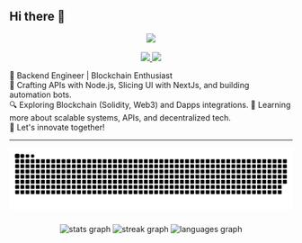 ## Hi there 👋

<div align="center">
  <img height="200" src="https://i.imgur.com/4ASafy0.png"  />
  <p align="center"> 
  <a href="https://zhen.lat">
  <img src="https://img.shields.io/badge/My_Portfolio-0A0A0A?style=flat&logo=dev.to&logoColor=white"/>
</a>
    <a href="https://linkedin.com/in/danikurniawannn/">
  <img src="https://img.shields.io/badge/-LinkedIn-blue?style=flat&logo=linkedin"/>
</a>
  </p>
  

</div>


🔗 Backend Engineer | Blockchain Enthusiast  
🚀 Crafting APIs with Node.js, Slicing UI with NextJs, and building automation bots.  
🔍 Exploring Blockchain (Solidity, Web3) and Dapps integrations.
🌱 Learning more about scalable systems, APIs, and decentralized tech.  
🎯 Let's innovate together!  

---

<div align="center">
  <picture align="center">
    <source media="(prefers-color-scheme: dark)" srcset="https://raw.githubusercontent.com/platane/platane/output/github-contribution-grid-snake-dark.svg">
    <source media="(prefers-color-scheme: light)" srcset="https://raw.githubusercontent.com/platane/platane/output/github-contribution-grid-snake.svg">
    <img alt="github contribution grid snake animation" src="https://raw.githubusercontent.com/platane/platane/output/github-contribution-grid-snake.svg">
  </picture>
</div>

###

<div align="center">
  <img src="https://github-readme-stats-sigma-five.vercel.app/api?username=dkzhen&hide_title=false&hide_rank=false&show_icons=true&include_all_commits=true&count_private=true&disable_animations=false&theme=dracula&locale=en&hide_border=false&order=1" height="150" alt="stats graph"  />
  <img src="https://streak-stats.demolab.com?user=dkzhen&locale=en&mode=daily&theme=dracula&hide_border=false&border_radius=5&order=3" height="150" alt="streak graph"  />
  <img src="https://github-readme-stats-sigma-five.vercel.app/api/top-langs?username=dkzhen&locale=en&hide_title=false&layout=compact&card_width=320&langs_count=5&theme=dracula&hide_border=false&order=2" height="150" alt="languages graph"  />
  
</div>

###
